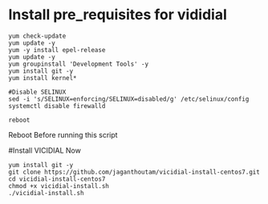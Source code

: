 # Install pre_requisites for vididial 



```
yum check-update
yum update -y
yum -y install epel-release
yum update -y
yum groupinstall 'Development Tools' -y
yum install git -y
yum install kernel*

#Disable SELINUX
sed -i 's/SELINUX=enforcing/SELINUX=disabled/g' /etc/selinux/config    
systemctl disable firewalld

reboot
````
  Reboot Before running this script

#Install VICIDIAL Now

```
yum install git -y
git clone https://github.com/jaganthoutam/vicidial-install-centos7.git
cd vicidial-install-centos7
chmod +x vicidial-install.sh
./vicidial-install.sh
```
